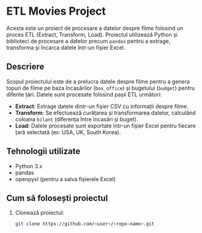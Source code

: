 # ETL Movies Project

Acesta este un proiect de procesare a datelor despre filme folosind un proces ETL (Extract, Transform, Load). Proiectul utilizează Python și biblioteci de procesare a datelor precum `pandas` pentru a extrage, transforma și încarca datele într-un fișier Excel.

## Descriere

Scopul proiectului este de a prelucra datele despre filme pentru a genera topuri de filme pe baza încasărilor (`box_office`) și bugetului (`budget`) pentru diferite țări. Datele sunt procesate folosind pașii ETL următori:

- **Extract**: Extrage datele dintr-un fișier CSV cu informații despre filme.
- **Transform**: Se efectuează curățarea și transformarea datelor, calculând coloana `bilant` (diferența între încasări și buget).
- **Load**: Datele procesate sunt exportate într-un fișier Excel pentru fiecare țară selectată (ex: USA, UK, South Korea).

## Tehnologii utilizate

- Python 3.x
- pandas
- openpyxl (pentru a salva fișierele Excel)

## Cum să folosești proiectul

1. Clonează proiectul:
   ```bash
   git clone https://github.com/<user>/<repo-name>.git
